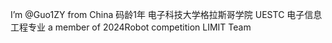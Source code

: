  I’m @Guo1ZY from China
码龄1年
电子科技大学格拉斯哥学院 UESTC
电子信息工程专业
 a member of 2024Robot competition LIMIT Team
